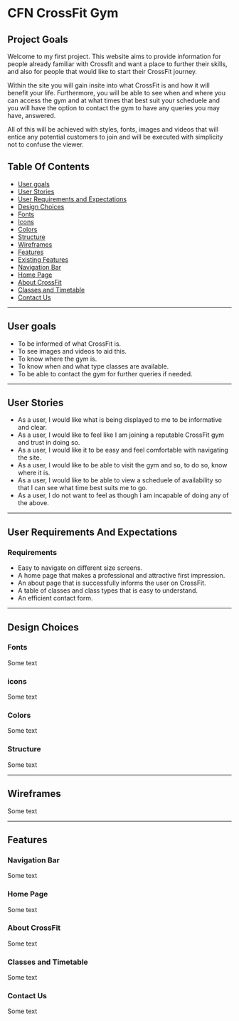 <h1>CFN CrossFit Gym</h1>
<h2>Project Goals</h2>
<p> Welcome to my first project. This website aims to provide information for people already familiar with Crossfit and want a place to further their skills, and also for people that would like to start their CrossFit journey.

Within the site you will gain insite into what CrossFit is and how it will benefit your life. Furthermore, you will be able to see when and where you can access the gym and at what times that best suit your scheduele and you will have the option to contact the gym to have any queries you may have, answered.

All of this will be achieved with styles, fonts, images and videos that will entice any potential customers to join and will be executed with simplicity not to confuse the viewer. </p>

## **Table Of Contents**
- <a href="#user-goals">User goals</a>
- <a href="#user-stories">User Stories</a>
- <a href="#user-requirements">User Requirements and Expectations</a>
- <a href="#design-choices">Design Choices</a>
- <a href="#fonts">Fonts</a>
- <a href="#icons">Icons</a>
- <a href="#colors">Colors</a>
- <a href="#struture">Structure</a>
- <a href="#wireframes">Wireframes</a>
- <a href="#features">Features</a>
- <a href="#existing-features">Existing Features</a>
- <a href="#navigation-bar">Navigation Bar</a>
- <a href="#home-page">Home Page</a>
- <a href="#about-crossFit">About CrossFit</a>
- <a href="#classes-timetable">Classes and Timetable</a>
- <a href="#contact-us">Contact Us</a>

---

<span id="user-goals"></span>

## **User goals**
- To be informed of what CrossFit is.
- To see images and videos to aid this.
- To know where the gym is.
- To know when and what type classes are available. 
- To be able to contact the gym for further queries if needed. 

---

<span id="user-stories"></span>

## **User Stories**

- As a user, I would like what is being displayed to me to be informative and clear.
- As a user, I would like to feel like I am joining a reputable CrossFit gym and trust in doing so. 
- As a user, I would like it to be easy and feel comfortable with navigating the site.
- As a user, I would like to be able to visit the gym and so, to do so, know where it is.
- As a user, I would like to be able to view a scheduele of availability so that I can see what time best suits me to go. 
- As a user, I do not want to feel as though I am incapable of doing any of the above. 

---

<span id="user-requirements"></span>

## **User Requirements And Expectations**

### Requirements 
- Easy to navigate on different size screens.
- A home page that makes a professional and attractive first impression.
- An about page that is successfully informs the user on CrossFit.
- A table of classes and class types that is easy to understand. 
- An efficient contact form.

---

<span id="design-choices"></span>

## **Design Choices**

 

<span id="fonts"></span>

### Fonts

Some text 

<span id="icons"></span>

### icons

Some text 

<span id="colors"></span>

### Colors

Some text 

<span id="structure"></span>

### Structure

Some text 

---

<span id="wireframes"></span>

## **Wireframes**

Some text 

---

<span id="features"></span>

## **Features**

 


<span id="navigation-bar"></span>

### Navigation Bar

Some text

<span id="home-page"></span>

### Home Page

Some text

<span id="about-crossfit"></span>

### About CrossFit

Some text

<span id="classes-timetable"></span>

### Classes and Timetable 

Some text

<span id="contact-us"></span>

### Contact Us

Some text

